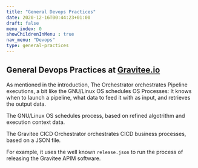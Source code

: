 ```yaml
---
title: "General Devops Practices"
date: 2020-12-16T00:44:23+01:00
draft: false
menu_index: 0
showChildrenInMenu : true
nav_menu: "Devops"
type: general-practices
---
```



## General Devops Practices at [Gravitee.io](https://gravitee.io)

As mentioned in the introduction, The Orchestrator orchestrates Pipeline executions, a bit like the GNU/Linux OS schedules OS Processes: It knows when to launch a pipeline, what data to feed it with as input, and retrieves the output data.

The GNU/Linux OS schedules process, based on refined algotrithm and execution context data.

The Gravitee CICD Orchestrator orchestrates CICD business processes, based on a JSON file.

For example, it uses the well known `release.json` to run the process of releasing the Gravitee APIM software.




<!-- To complete (in the [layouts/general-design/list.html]) -->
